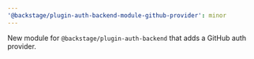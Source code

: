```yaml
---
'@backstage/plugin-auth-backend-module-github-provider': minor
---
```


New module for `@backstage/plugin-auth-backend` that adds a GitHub auth provider.
